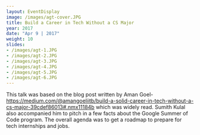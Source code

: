 ```yaml
---
layout: EventDisplay
image: /images/agt-cover.JPG
title: Build a Career in Tech Without a CS Major
year: 2017
date: "Apr 9 | 2017"
weight: 10
slides:
- /images/agt-1.JPG
- /images/agt-2.JPG
- /images/agt-3.JPG
- /images/agt-4.JPG
- /images/agt-5.JPG
- /images/agt-6.JPG
---
```


This talk was based on the blog post written by Aman Goel- https://medium.com/@amangoeliitb/build-a-solid-career-in-tech-without-a-cs-major-39cdef86013#.nmx11184b which was widely read. Sumith Kulal also accompanied him to pitch in a few facts about the Google Summer of Code program.
The overall agenda was to get a roadmap to prepare for tech internships and jobs.
